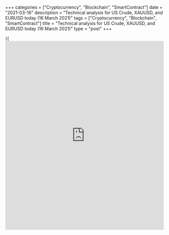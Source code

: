 +++
categories = ["Cryptocurrency", "Blockchain", "SmartContract"]
date = "2021-03-16"
description = "Technical analysis for US Crude, XAUUSD, and EURUSD today (16 March 2021)"
tags = ["Cryptocurrency", "Blockchain", "SmartContract"]
title = "Technical analysis for US Crude, XAUUSD, and EURUSD today (16 March 2021)"
type = "post"
+++

{{<iframe id="large-banner" src="https://www.bounty.group/#slide=15.0" width="100%" height="600" scrolling="no" style="border: 0px solid rgb(216, 221, 230); border-radius: 3px;">}}

2021-03-16

2021-03-16

Short-term analysis for oil, gold, and EURUSD for 16.03.2021Alex
Rodionov

I welcome my fellow traders! I have made a price forecast for US Crude,
XAUUSD, and EURUSD using a combination of margin zones methodology and
technical analysis. Based on the market analysis, I suggest entry
signals for intraday traders.

On Monday, oil prices fell and reached the short-term uptrend key
support 64.16 - 63.93, which led to a short-term increase in the rate
and a test of resistance 65.50.

The article covers the following subjects:

## Oil price forecast for today: USCrude analysis

On Monday, oil prices fell and reached the short-term uptrend key
support 64.16 - 63.93, which led to a short-term increase in the rate
and a test of resistance 65.50. The price didn't break out the
resistance.

The price is declining again, and a false breakout pattern to sell,
which appeared yesterday, has worked out. It is profitable to hold sell
trades on correction according to this pattern to update the Monday low.
To sell oil according to the trend, the closing of the US trading
session below the Intermediary Zone 64.12 - 63.93 is required.

For purchases, the breakout of level 65.44 and price consolidation
higher at several trading sessions are required.

### [USCrude][1] trading ideas for today:

Hold sales entered on the correction according to the false breakout
pattern. TakeProfit: 64.41, 64.16. StopLoss: 65.62.

* * *

## Gold price forecast for today: XAUUSD analysis

Gold bulls are once again trying to break out the short-term downtrend
key resistance 1738 - 1726. If the price closes above the level at the
US session today, the trend will reverse up. In this case, consider
purchases with the target in the upper Target Zone 1786 - 1776.

A breakout of the Additional Zone 1712 - 1709 is required for gold sales
within the current trend. At the moment, the price is far from the
level. There is no reason to open gold short trades.

### [XAUUSD][2] trading ideas for today:

Watch the market.

* * *

## Euro/Dollar forecast for today: EURUSD analysis

Yesterday, the euro traders were unable to break out the resistance
1.1960. This led to the sale of the asset and the test of support level
1.1917. The support was held and is still being held.

The EUR/USD short-term trend is up. The growth target is the Target Zone
1.2011 - 1.1995. It is profitable to look for euro purchases at the
current levels.

A breakout of support at 1.1905 is required for the euro sales. In this
case, the short-term trend will reverse down, and the target for sales
will be the lower Target Zone 1.1830 - 1.1814.

### [EURUSD][3] trading ideas for today:

Buy in the zone of 1.1917 - 1.1905. TakeProfit: 1.1960, 1.1989.
StopLoss: 1.1886.

* * *

P.S. Did you like my article? Share it in social networks: it will be
the best “thank you" :)

Ask me questions and comment below. I’ll be glad to answer your
questions and give necessary explanations.

 **Useful links:**

  * I recommend trying to trade with a reliable broker [here][4]. The system allows you to trade by yourself or copy successful traders from all across the globe.
  * Use my promo-code BLOG for getting deposit bonus 50% on LiteForex platform. Just enter this code in the appropriate field while [depositing][5] your trading account.
  * Telegram chat for traders: <t.me/liteforexengchat>. We are sharing the signals and trading experience
  * Telegram channel with high-quality analytics, Forex reviews, training articles, and other useful things for traders <t.me/liteforex>

## Price chart of USCrude in real time mode

The content of this article reflects the author’s opinion and does not
necessarily reflect the official position of LiteForex. The material
published on this page is provided for informational purposes only and
should not be considered as the provision of investment advice for the
purposes of Directive 2004/39/EC.

Rate this article:

{{value}}

( {{count}} {{title}} )

   1. my.liteforex.com/trading?type=oil
   2. my.liteforex.com/trading/chart?symbol=XAUUSD&returnUrl=true
   3. my.liteforex.com/trading/chart?symbol=EURUSD&returnUrl=true
   4. my.liteforex.com/?category=analysts-opinions&slug=short-term-analysis-for-oil-gold-and-eurusd-for-16032021&openPopup=%2Fregistration%2Fpopup&utm_source=blog&utm_medium=article&utm_campaign=bonus
   5. my.liteforex.com/deposit/?category=analysts-opinions&slug=short-term-analysis-for-oil-gold-and-eurusd-for-16032021&promo_code=BLOG&utm_source=blog&utm_medium=article&utm_campaign=bonus